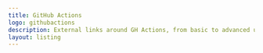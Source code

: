 ```yaml
---
title: GitHub Actions
logo: githubactions
description: External links around GH Actions, from basic to advanced usage
layout: listing
---
```

